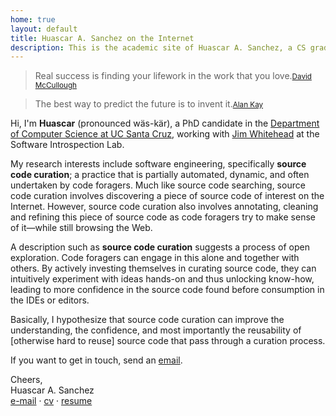 ```yaml
---
home: true
layout: default
title: Huascar A. Sanchez on the Internet
description: This is the academic site of Huascar A. Sanchez, a CS graduate student part of SIL at UC Santa Cruz..
---
```


<blockquote id="leadquote"><span class="quote">Real success is finding your lifework in the work that you love.</span><small class='author'><a href='http://en.wikipedia.org/wiki/David_McCullough'>David McCullough</a></small></blockquote>

<blockquote id="followquote"><span class="quote">The best way to predict the future is to invent it.</span><small class='author'><a href='http://en.wikiquote.org/wiki/Alan_Kay'>Alan Kay</a></small></blockquote>


Hi, I'm **Huascar** (pronounced wäs-kär), a PhD candidate in the [Department of Computer Science at UC Santa Cruz](http://cs.soe.ucsc.edu/), working with [Jim Whitehead](http://users.soe.ucsc.edu/~ejw/) at the Software Introspection Lab.

My research interests include software engineering, specifically **source code curation**;  a practice that is partially automated, dynamic, and often undertaken by code foragers. Much like source code searching, source code curation involves discovering a piece of source code of interest on the Internet. However, source code curation also involves annotating, cleaning and refining this piece of source code as code foragers try to make sense of it&mdash;while still browsing the Web. 

A description such as **source code curation** suggests a process of open exploration. Code foragers can engage in this alone and together with others. By actively investing themselves in curating source code, they can intuitively experiment with ideas hands-on and thus unlocking know-how, leading to more confidence in the source code found before consumption in the IDEs or editors.

Basically, I hypothesize that source code curation can improve the understanding, the confidence, and most importantly the reusability of [otherwise hard to reuse] source code that pass through a curation process.

If you want to get in touch, send an [email](mailto:hsanchez@cs.ucsc.edu).

Cheers,  
Huascar A. Sanchez  
[e-mail](mailto:hsanchez@cs.ucsc.edu)&nbsp;·&nbsp;[cv](./static/huascarsanchez.cv.pdf)&nbsp;·&nbsp;[resume](./static/huascarsanchez.resume.pdf)